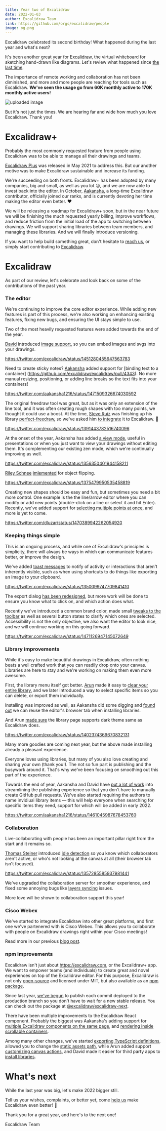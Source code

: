 ```yaml
---
title: Year two of Excalidraw
date: 2022-01-03
author: Excalidraw Team
link: https://github.com/orgs/excalidraw/people
image: og.png
---
```


Excalidraw celebrated its second birthday! What happened during the last year and what's next?

<!-- end -->

It's been another great year for [Excalidraw](https://excalidraw.com), the virtual whiteboard for sketching hand-drawn like diagrams. Let's review what happened since [the last time](https://blog.excalidraw.com/one-year-of-excalidraw/).

The importance of remote working and collaboration has not been diminished, and more and more people are reaching for tools such as Excalidraw. **We've seen the usage go from 60K monthly active to 170K monthly active users!**

![uploaded image](https://i.imgur.com/F4rK7ls.jpg)

But it's not just the times. We are hearing far and wide how much you love Excalidraw. Thank you!

# Excalidraw+

Probably the most commonly requested feature from people using Excalidraw was to be able to manage all their drawings and teams.

[Excalidraw Plus](https://plus.excalidraw.com) was released in May 2021 to address this. But our another motive was to make Excalidraw sustainable and increase its funding.

We're succeeding on both fronts. Excalidraw+ has been adopted by many companies, big and small, as well as you lot 😉, and we are now able to invest back into the editor. In October, [Aakansha](https://twitter.com/aakansha1216), a long-time Excalidraw contributor, officially joined our ranks, and is currently devoting her time making the editor even better. ❤️

We will be releasing a roadmap for Excalidraw+ soon, but in the near future we will be finishing the much requested yearly billing, improve workflows, and reduce friction from the initial load of the app to switching between drawings. We will support sharing libraries between team members, and managing these libraries. And we will finally introduce versioning.

If you want to help build something great, don't hesitate to [reach us](mailto:careers@excalidraw.com), or simply start contributing to [Excalidraw](https://github.com/excalidraw/excalidraw).

# Excalidraw

As part of our review, let's celebrate and look back on some of the contributions of the past year.

### The editor

We're continuing to improve the core editor experience. While adding new features is part of this process, we're also working on enhancing existing features, fixing new bugs, and ensuring the UI stays simple to use.

Two of the most heavily requested features were added towards the end of the year.

[David](https://twitter.com/dluzar) introduced [image support](https://github.com/excalidraw/excalidraw/pull/4011), so you can embed images and svgs into your drawings.

https://twitter.com/excalidraw/status/1451280455647563783

Need to create sticky notes? [Aakansha](https://twitter.com/aakansha1216) added support for [binding text to a container] (https://github.com/excalidraw/excalidraw/pull/4343). No more manual resizing, positioning, or adding line breaks so the text fits into your containers!

https://twitter.com/aakansha1216/status/1471509326674030592

The original freedraw tool was great, but as it was only an extension of the line tool, and it was often creating rough shapes with too many points, we thought it could use a boost. At the time, [Steve Ruiz](https://twitter.com/steveruizok) was finishing up his library [perfect-freedraw](https://github.com/steveruizok/perfect-freehand), so we've asked him [to integrate](https://github.com/excalidraw/excalidraw/pull/3512) it to Excalidraw. 🙏

https://twitter.com/excalidraw/status/1391443782516740096

At the onset of the year, Aakansha has added [a view mode](https://github.com/excalidraw/excalidraw/pull/2840), useful in presentations or when you just want to view your drawings without editing them. It's complementing our existing zen mode, which we're continually improving as well.

https://twitter.com/excalidraw/status/1356350401944158211

[Riley Schnee](https://twitter.com/rileyschnee) [imlemented](https://github.com/excalidraw/excalidraw/pull/2520) for object flipping.

https://twitter.com/excalidraw/status/1375479950535458819

Creating new shapes should be easy and fun, but sometimes you need a bit more control. One example is the the line/arrow editor where you can modify or add new points (double-click on a line or select it and hit Enter). Recently, we've added support for [selecting multiple points at once](https://github.com/excalidraw/excalidraw/pull/4373), and more is yet to come.

https://twitter.com/dluzar/status/1470389942262054920

### Keeping things simple

This is an ongoing process, and while one of Excalidraw's principles is simplicity, there will always be ways in which can communicate features better, or improve the design.

We've added [toast messages](https://github.com/excalidraw/excalidraw/pull/2772) to notify of activity or interactions that aren't inherently visible, such as when using shortcuts to do things like exporting an image to your clipboard.

https://twitter.com/excalidraw/status/1350099747709841410

The export dialog [has been redesigned](https://github.com/excalidraw/excalidraw/pull/3613), but more work will be done to ensure you know what to click on, and which action does what.

Recently we've introduced a common brand color, made small [tweaks to the toolbar](https://github.com/excalidraw/excalidraw/pull/4387) as well as several button states to clarify which ones are selected. Accessibility is not the only objective, we also want the editor to look nice, and we will continue working on this going forward.

https://twitter.com/excalidraw/status/1471126947145072649

### Library improvements

While it's easy to make beautiful drawings in Excalidraw, often nothing beats a well crafted work that you can readily drop onto your canvas. Libraries are here to stay and we're working on making them even more awesome.

First, the library menu itself got better. [Arun](https://twitter.com/node_monk) made it easy to [clear your entire library](https://github.com/excalidraw/excalidraw/pull/2997), and we later introduced a way to select specific items so you can delete, or export them individually.

Installing was improved as well, as Aakansha did some digging and [found out](https://github.com/excalidraw/excalidraw/pull/2997) we can reuse the editor's browser tab when installing libraries.

And Arun [made sure](https://github.com/excalidraw/excalidraw-libraries/pull/106) the library page supports dark theme same as Excalidraw does.

https://twitter.com/excalidraw/status/1402374369670832131

Many more goodies are coming next year, but the above made installing already a pleasant experience.

Everyone loves using libraries, but many of you also love creating and sharing your own (thank you!). The not so fun part is publishing and the busywork around it. That's why we've been focusing on smoothing out this part of the experience.

Towards the end of year, Aakansha and David have [put a lot of work](https://github.com/excalidraw/excalidraw/pull/4115) into streamlining the publishing experience so that you don't have to manually create GitHub pull requests. We've also started requiring the authors to name invidiual library items — this will help everyone when searching for specific items they need, support for which will be added in early 2022.

https://twitter.com/aakansha1216/status/1461045987678453760

### Collaboration

Live-collaborating with people has been an important pillar right from the start and it remains so.

[Thomas Steiner](https://twitter.com/tomayac) introduced [idle detection](https://github.com/excalidraw/excalidraw/pull/2877) so you know which collaborators aren't active, or who's not looking at the canvas at all (their browser tab isn't focused).

https://twitter.com/excalidraw/status/1357285585937981441

We've upgraded the collaboration server for smoother experience, and fixed some annoying bugs like [layers syncing](https://github.com/excalidraw/excalidraw/pull/4076) issues.

More love will be shown to collaboration support this year!

### Cisco Webex

We've started to integrate Excalidraw into other great platforms, and first one we've partenered with is Cisco Webex. This allows you to collaborate with people on Excalidraw drawings right within your Cisco meetings!

Read more in our previous [blog post](/webex-meetings-integration).

### npm improvements

Excalidraw isn't just about https://excalidraw.com, or the Excalidraw+ app. We want to empower teams (and individuals) to create great and novel experiences on top of the Excalidraw editor. For this purpose, Excalidraw is not only [open-source](https://github.com/excalidraw/excalidraw) and licensed under MIT, but also available as an [npm package](https://www.npmjs.com/package/@excalidraw/excalidraw).

Since last year, [we've begun](https://github.com/excalidraw/excalidraw/pull/3614) to publish each commit deployed to the production branch so you don't have to wait for a new stable release. You can check out the package at [@excalidraw/excalidraw-next](https://www.npmjs.com/package/@excalidraw/excalidraw-next).

There have been multiple improvements to the Excalidraw React component. Probably the biggest was Aakansha's adding support for [multiple Excalidraw components on the same page](https://github.com/excalidraw/excalidraw/issues/3043), and [rendering inside scrollable containers](https://github.com/excalidraw/excalidraw/pull/3018).

Among many other changes, we've started [exporting TypeScript definitions](https://github.com/excalidraw/excalidraw/pull/3337), allowed you to change the [static assets path](https://github.com/excalidraw/excalidraw/pull/3068), while Arun added support [customizing canvas actions](https://github.com/excalidraw/excalidraw/pull/3364), and David made it easier for third party apps to [install libraries](https://github.com/excalidraw/excalidraw/pull/3227).

# What's next

While the last year was big, let's make 2022 bigger still.

Tell us your wishes, complaints, or better yet, come [help us](https://github.com/excalidraw/excalidraw/issues) make Excalidraw even better! 🚀

Thank you for a great year, and here's to the next one!

Excalidraw Team
